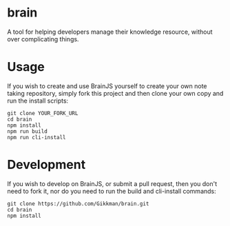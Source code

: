 # brain
A tool for helping developers manage their knowledge resource, without over complicating things.

# Usage
If you wish to create and use BrainJS yourself to create your own note taking repository, simply fork this project and then clone your own copy and run the install scripts:
```
git clone YOUR_FORK_URL
cd brain
npm install
npm run build
npm run cli-install
```

# Development
If you wish to develop on BrainJS, or submit a pull request, then you don't need to fork it, nor do you need to run the build and cli-install commands:
```
git clone https://github.com/Gikkman/brain.git
cd brain
npm install
```